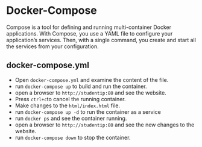 # Docker-Compose

Compose is a tool for defining and running multi-container Docker applications. With Compose, you use a YAML file to configure your application’s services. Then, with a single command, you create and start all the services from your configuration.

## docker-compose.yml

- Open `docker-compose.yml` and examine the content of the file. 
- run `docker-compose up` to build and run the container.
- open a browser to `http://studentip:80` and see the website.
- Press `ctrl+c`to cancel the running container.
- Make changes to the `html/index.html` file.
- run `docker-compose up -d` to run the container as a service
- run `docker ps` and see the container running.
- open a browser to `http://studentip:80` and see the new changes to the website.
- run `docker-compose down` to stop the container. 